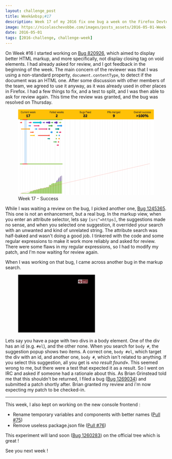 ```yaml
---
layout: challenge_post
title: Week&nbsp;#17
description: Week 17 of my 2016 fix one bug a week on the Firefox Devtools
image: https://nicolaschevobbe.com/images/posts_assets/2016-05-01-Week-17/twitter-card.png
date: 2016-05-01
tags: [2016-challenge, challenge-week]
---
```



On Week #16 I started working on [Bug 820926](https://bugzilla.mozilla.org/show_bug.cgi?id=820926), which aimed to display better HTML markup, and more specifically, not display closing tag on void elements. I had already asked for review, and I got feedback in the beginning of the week. The main concern of the reviewer was that I was using a non-standard property, `document.contentType`, to detect if the document was an HTML one. After some discussion with other members of the team, we agreed to use it anyway, as it was already used in other places in Firefox. I had a few things to fix, and a test to split, and I was then able to ask for review again. This time the review was granted, and the bug was resolved on Thursday.

<figure>
  <img src="/images/posts_assets/2016-05-01-Week-17/challenge.png" alt="Bugzilla Timeline - Week 17">
  <figcaption>Week 17 - Success</figcaption>
</figure>

While I was waiting a review on the bug, I picked another one, [Bug 1245365](https://bugzilla.mozilla.org/show_bug.cgi?id=1245365). This one is not an enhancement, but a real bug. In the markup view, when you enter an attribute selector, lets say `[src^=https]`, the suggestions made no sense, and when you selected one suggestion, it overrided your search with an unwanted and kind of unrelated string. The attribute search was half-baked and wasn't doing a good job. I tinkered with the code and some regular expressions to make it work more reliably and asked for review. There were some flaws in my regular expressions, so I had to modify my patch, and I'm now waiting for review again.

When I was working on that bug, I came across another bug in the markup search.

<figure>
  <img src="/images/posts_assets/2016-05-01-Week-17/fix.gif" alt="Fix gif - Malcolm in the middle">
</figure>

Lets say you have a page with two divs in a body element. One of the div has an id (e.g. `#el`), and the other none. When you search for `body #`, the suggestion popup shows two items. A correct one, `body #el`, which target the div with an id, and another one, `body #`, which isn't related to anything. If you select this suggestion, all you get is «_no result found_». This seemed wrong to me, but there were a test that expected it as a result. So I went on IRC and asked if someone had a rationale about this. As Brian Grinstead told me that this shouldn't be returned, I filed a bug ([Bug 1269034](https://bugzilla.mozilla.org/show_bug.cgi?id=1269034)) and submitted a patch shortly after. Brian granted my review and i'm now expecting my patch to be checked-in.

<hr>

This week, I also kept on working on the new console frontend :

- Rename temporary variables and components with better names ([Pull #75](https://github.com/bgrins/gecko-dev/pull/75))
- Remove useless package.json file ([Pull #76](https://github.com/bgrins/gecko-dev/pull/76))

This experiment will land soon ([Bug 1260283](https://bugzilla.mozilla.org/show_bug.cgi?id=1260283)) on the official tree which is great !

See you next week !
